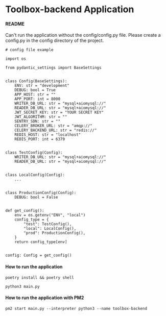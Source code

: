 # Toolbox-backend Application

#### README

Can't run the application without the config/config.py file. 
Please create a config.py in the config directory of the project.

```python3
# config file example

import os

from pydantic_settings import BaseSettings


class Config(BaseSettings):
    ENV: str = "development"
    DEBUG: bool = True
    APP_HOST: str = ""
    APP_PORT: int = 8000
    WRITER_DB_URL: str = "mysql+aiomysql://"
    READER_DB_URL: str = "mysql+aiomysql://"
    JWT_SECRET_KEY: str = "YOUR SECRET KEY"
    JWT_ALGORITHM: str = ""
    SENTRY_SDN: str = ""
    CELERY_BROKER_URL: str = "amqp://"
    CELERY_BACKEND_URL: str = "redis://"
    REDIS_HOST: str = "localhost"
    REDIS_PORT: int = 6379


class TestConfig(Config):
    WRITER_DB_URL: str = "mysql+aiomysql://"
    READER_DB_URL: str = "mysql+aiomysql://"


class LocalConfig(Config):
    ...


class ProductionConfig(Config):
    DEBUG: bool = False


def get_config():
    env = os.getenv("ENV", "local")
    config_type = {
        "test": TestConfig(),
        "local": LocalConfig(),
        "prod": ProductionConfig(),
    }
    return config_type[env]


config: Config = get_config()

```

#### How to run the application

```poetry install && poetry shell```

```python3 main.py```

#### How to run the application with PM2

```pm2 start main.py --interpreter python3 --name toolbox-backend```